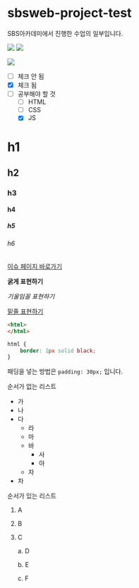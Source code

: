 # sbsweb-project-test
SBS아카데미에서 진행한 수업의 일부입니다.

<img src="https://img.shields.io/badge/HTML-E34F26?style=for-the-badge&logo=html5&logoColor=white">

<img src="https://img.shields.io/badge/CSS-1572B6?style=for-the-badge&logo=css3&logoColor=white">

![](https://img.shields.io/badge/JavaScript-F7DF1E?style=for-the-badge&logo=javascript&logoColor=black)

- [ ] 체크 안 됨
- [x] 체크 됨
- [ ] 공부해야 할 것
    - [ ] HTML
    - [ ] CSS
    - [x] JS
# h1
## h2
### h3
#### h4
##### h5
###### h6

[이슈 페이지 바로가기](https://github.com/koeunLee/sbsweb-project-test/issues)


**굵게 표현하기**

*기울임꼴 표현하기*

<u>밑줄 표현하기</u>


```html
<html>
</html>
```

```css
html {
    border: 1px solid black;
}
```

패딩을 넣는 방법은 `padding: 30px;` 입니다.

순서가 없는 리스트
- 가
- 나
- 다
    - 라
    - 마
    - 바
        - 사
        - 아
    - 자
- 차

순서가 있는 리스트
1. A
1. B
1. C

    a. D

    b. E

    c. F
